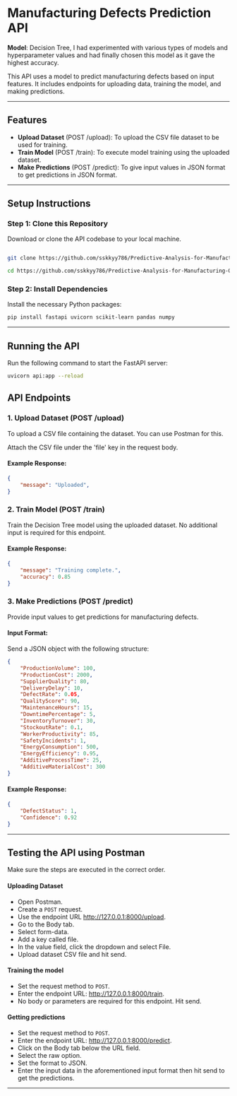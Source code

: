 # Manufacturing Defects Prediction API

**Model**: Decision Tree, I had experimented with various types of models and hyperparameter values and had finally chosen this model as it gave the highest accuracy. 

This API uses a  model to predict manufacturing defects based on input features. It includes endpoints for uploading data, training the model, and making predictions.

---

## Features

- **Upload Dataset** (POST /upload): To upload the CSV file dataset to be used for training.
- **Train Model** (POST /train): To execute model training using the uploaded dataset.
- **Make Predictions** (POST /predict): To give input values in JSON format to get predictions in JSON format.

---

## Setup Instructions

### Step 1: Clone this Repository
Download or clone the API codebase to your local machine.
```bash

git clone https://github.com/sskkyy786/Predictive-Analysis-for-Manufacturing-Operations-.git

cd https://github.com/sskkyy786/Predictive-Analysis-for-Manufacturing-Operations-.git
```

### Step 2: Install Dependencies
Install the necessary Python packages:
```bash
pip install fastapi uvicorn scikit-learn pandas numpy
```

---

## Running the API

Run the following command to start the FastAPI server:
```bash
uvicorn api:app --reload
```

## API Endpoints

### 1. **Upload Dataset (POST /upload)**

To upload a CSV file containing the dataset. You can use Postman for this.

Attach the CSV file under the 'file' key in the request body.

#### Example Response:
```json
{
    "message": "Uploaded",
}
```

### 2. **Train Model (POST /train)**
Train the Decision Tree model using the uploaded dataset. No additional input is required for this endpoint.

#### Example Response:
```json
{
    "message": "Training complete.",
    "accuracy": 0.85
}
```

### 3. **Make Predictions (POST /predict)**
Provide input values to get predictions for manufacturing defects.

#### Input Format:
Send a JSON object with the following structure:
```json
{
    "ProductionVolume": 100,
    "ProductionCost": 2000,
    "SupplierQuality": 80,
    "DeliveryDelay": 10,
    "DefectRate": 0.05,
    "QualityScore": 90,
    "MaintenanceHours": 15,
    "DowntimePercentage": 5,
    "InventoryTurnover": 30,
    "StockoutRate": 0.1,
    "WorkerProductivity": 85,
    "SafetyIncidents": 1,
    "EnergyConsumption": 500,
    "EnergyEfficiency": 0.95,
    "AdditiveProcessTime": 25,
    "AdditiveMaterialCost": 300
}
```

#### Example Response:
```json
{
    "DefectStatus": 1,
    "Confidence": 0.92
}
```

---

## Testing the API using Postman

Make sure the steps are executed in the correct order.

#### Uploading Dataset

- Open Postman.
- Create a `POST` request.
- Use the endpoint URL http://127.0.0.1:8000/upload.
- Go to the Body tab. 
- Select form-data.
- Add a key called file.
- In the value field, click the dropdown and select File.
- Upload dataset CSV file and hit send.

#### Training the model

- Set the request method to `POST`.
- Enter the endpoint URL: http://127.0.0.1:8000/train.
- No body or parameters are required for this endpoint. Hit send.

#### Getting predictions

- Set the request method to `POST`.
- Enter the endpoint URL: http://127.0.0.1:8000/predict.
- Click on the Body tab below the URL field.
- Select the raw option.
- Set the format to JSON.
- Enter the input data in the aforementioned input format then hit send to get the predictions.

---
 
